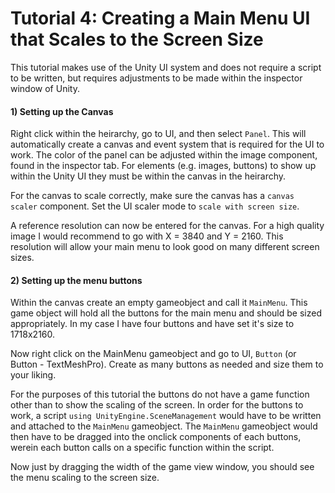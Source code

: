 # Tutorial 4: Creating a Main Menu UI that Scales to the Screen Size
This tutorial makes use of the Unity UI system and does not require a script to be written, but requires adjustments to be made within the inspector window of Unity.

#### 1) Setting up the Canvas
Right click within the heirarchy, go to UI, and then select `Panel`. This will automatically create a canvas and event system that is required for the UI to work.
The color of the panel can be adjusted within the image component, found in the inspector tab. 
For elements (e.g. images, buttons) to show up within the Unity UI they must be within the canvas in the heirarchy.

For the canvas to scale correctly, make sure the canvas has a `canvas scaler` component.
Set the UI scaler mode to `scale with screen size`.

A reference resolution can now be entered for the canvas. For a high quality image I would recommend to go with X = 3840 and Y = 2160. This resolution will allow your main menu to look good on many different screen sizes.

#### 2) Setting up the menu buttons
Within the canvas create an empty gameobject and call it `MainMenu`. This game object will hold all the buttons for the main menu and should be sized appropriately. In my case I have four buttons and have set it's size to 1718x2160.

Now right click on the MainMenu gameobject and go to UI, `Button` (or Button - TextMeshPro). Create as many buttons as needed and size them to your liking. 

For the purposes of this tutorial the buttons do not have a game function other than to show the scaling of the screen.
In order for the buttons to work, a script `using UnityEngine.SceneManagement` would have to be written and attached to the `MainMenu` gameobject. The `MainMenu` gameobject would then have to be dragged into the onclick components of each buttons, werein each button calls on a specific function within the script.

Now just by dragging the width of the game view window, you should see the menu scaling to the screen size.

